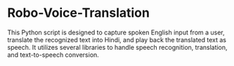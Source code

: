 # Robo-Voice-Translation
This Python script is designed to capture spoken English input from a user, translate the recognized text into Hindi, and play back the translated text as speech. It utilizes several libraries to handle speech recognition, translation, and text-to-speech conversion.
